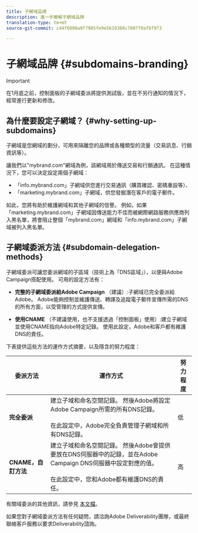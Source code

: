 ```yaml
---
title: 子網域品牌
description: 進一步瞭解子網域品牌
translation-type: tm+mt
source-git-commit: c44f6800a0f7905fe9e5619388c7007f0af8f973

---
```



# 子網域品牌 {#subdomains-branding}

>[!IMPORTANT]
>
>在1月底之前，控制面板的子網域委派將提供測試版，並在不另行通知的情況下，經常進行更新和修改。

## 為什麼要設定子網域？ {#why-setting-up-subdomains}

子網域是您網域的劃分，可用來隔離您的品牌或各種類型的流量（交易訊息、行銷資訊等）。

讓我們以&quot;mybrand.com&quot;網域為例，該網域用於傳送交易和行銷通訊。 在這種情況下，您可以決定設定兩個子網域：

* 「info.mybrand.com」子網域供您進行交易通訊（購買確認、密碼重設等）、
* 「marketing.mybrand.com」子網域，供您發掘潛在客戶的電子郵件。

如此，您將有助於維護網域和其他子網域的信譽。 例如，如果「marketing.mybrand.com」子網域因傳送能力不佳而被網際網路服務供應商列入黑名單，將會阻止整個「mybrand.com」網域和「info.mybrand.com」子網域被列入黑名單。

## 子網域委派方法 {#subdomain-delegation-methods}

子網域委派可讓您委派網域的子區域（技術上為「DNS區域」），以便與Adobe Campaign搭配使用。 可用的設定方法有：

* **完整的子網域委派給Adobe Campaign** （建議）:子網域已完全委派給Adobe。 Adobe能夠控制並維護傳送、轉譯及追蹤電子郵件宣傳所需的DNS的所有方面，以受管理的方式提供宣傳。

* **使用CNAME** （不建議使用，也不支援透過「控制面板」使用）:建立子網域並使用CNAME指向Adobe特定記錄。 使用此設定，Adobe和客戶都有維護DNS的責任。

下表提供這些方法的運作方式摘要，以及隱含的努力程度：

| 委派方法 | 運作方式 | 努力程度 |
|---|---|---|
| **完全委派** | 建立子域和命名空間記錄。 然後Adobe將設定Adobe Campaign所需的所有DNS記錄。<br/><br/>在此設定中，Adobe完全負責管理子網域和所有DNS記錄。 | 低 |
| **CNAME，自訂方法** | 建立子域和命名空間記錄。 然後Adobe會提供要放在DNS伺服器中的記錄，並在Adobe Campaign DNS伺服器中設定對應的值。<br/><br/>在此設定中，您和Adobe都有維護DNS的責任。 | 高 |

有關域委派的其他資訊，請參見 [本文檔](https://helpx.adobe.com/campaign/kb/domain-name-delegation.html)。

如果您對子網域委派方法有任何疑問，請洽詢Adobe Deliverability團隊，或最終聯絡客戶服務以要求Deliverability諮詢。
